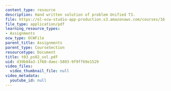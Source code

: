 ```yaml
---
content_type: resource
description: Hand written solution of problem Unified T3.
file: https://ol-ocw-studio-app-production.s3.amazonaws.com/courses/16-01-unified-engineering-i-ii-iii-iv-fall-2005-spring-2006/d39b84a31f68daec58039f9ff69e1529_t03_ps02_sol.pdf
file_type: application/pdf
learning_resource_types:
- Assignments
ocw_type: OCWFile
parent_title: Assignments
parent_type: CourseSection
resourcetype: Document
title: t03_ps02_sol.pdf
uid: d39b84a3-1f68-daec-5803-9f9ff69e1529
video_files:
  video_thumbnail_file: null
video_metadata:
  youtube_id: null
---
```

